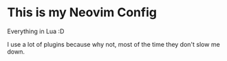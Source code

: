 # This is my Neovim Config

Everything in Lua :D

I use a lot of plugins because why not, most of the time they don't slow me down.
